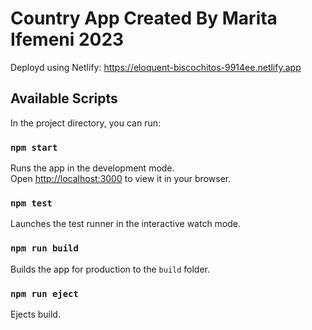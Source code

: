 # Country App Created By Marita Ifemeni 2023

Deployd using Netlify: https://eloquent-biscochitos-9914ee.netlify.app
## Available Scripts

In the project directory, you can run:
### `npm start`

Runs the app in the development mode.\
Open [http://localhost:3000](http://localhost:3000) to view it in your browser.

### `npm test`

Launches the test runner in the interactive watch mode.

### `npm run build`

Builds the app for production to the `build` folder.

### `npm run eject`

Ejects build. 
